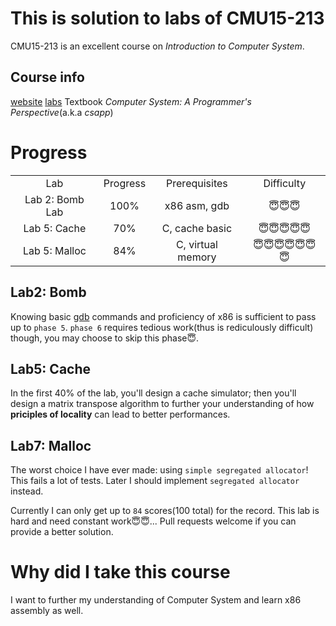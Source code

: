 # This is solution to labs of CMU15-213
CMU15-213 is an excellent course on *Introduction to Computer System*.  
## Course info
[website](http://csapp.cs.cmu.edu/)
[labs](http://csapp.cs.cmu.edu/3e/labs.html)
Textbook *Computer System: A Programmer's Perspective*(a.k.a *csapp*)

# Progress
<table style="text-align:center">
  <tr>
    <td>Lab</td>
    <td> Progress </td>
    <td> Prerequisites</td>
    <td> Difficulty </td>
  </tr>
  <tr>
    <td>Lab 2: Bomb Lab</td>
    <td> 100% </td>
    <td> x86 asm, gdb </td>
    <td> 😇😇😇 </td>
  </tr>
  <tr>
    <td>Lab 5: Cache</td>
    <td> 70% </td>
    <td> C, cache basic </td>
    <td> 😇😇😇😇😇</td>
  </tr>
  <tr>
    <td>Lab 5: Malloc</td>
    <td> 84% </td>
    <td> C, virtual memory</td>
    <td> 😇😇😇😇😇😇😇</td>
  </tr>
</table>

## Lab2: Bomb
Knowing basic [gdb](https://www.sourceware.org/gdb/) commands and proficiency of x86 is sufficient to pass up to `phase 5`.
`phase 6` requires tedious work(thus is rediculously difficult) though, you may choose to skip this phase😇.

## Lab5: Cache
In the first 40% of the lab, you'll design a cache simulator; then you'll design a matrix transpose algorithm to further your
understanding of how **priciples of locality** can lead to better performances.

## Lab7: Malloc
The worst choice I have ever made: using `simple segregated allocator`! This fails a lot of tests. Later I should
implement `segregated allocator` instead.

Currently I can only get up to `84` scores(100 total) for the record. This lab is hard and need constant work😇😇...
Pull requests welcome if you can provide a better solution.

# Why did I take this course
I want to further my understanding of Computer System and learn x86 assembly as well.